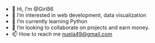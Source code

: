 - 👋 Hi, I’m @Girl86
- 👀 I’m interested in web development, data visualization
- 🌱 I’m currently learning Python
- 💞️ I’m looking to collaborate on projects and earn money.
- 📫 How to reach me nuela49@gmail.com

<!---
Girl86/Girl86 is a ✨ special ✨ repository because its `README.md` (this file) appears on your GitHub profile.
You can click the Preview link to take a look at your changes.
--->
